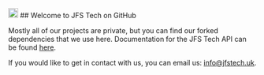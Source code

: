<img src="https://jfstech.uk/logo.svg" alt="JFS Tech Logo" width="20"/>
## Welcome to JFS Tech on GitHub

Mostly all of our projects are private, but you can find our forked dependencies that we use here. Documentation for the JFS Tech API can be found [here](https://docs.jfstech.uk/).

If you would like to get in contact with us, you can email us: info@jfstech.uk.
